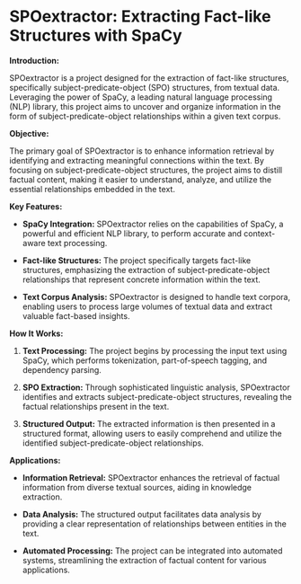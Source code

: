 # SPOextractor: Extracting Fact-like Structures with SpaCy

**Introduction:**

SPOextractor is a project designed for the extraction of fact-like structures, specifically subject-predicate-object (SPO) structures, from textual data. Leveraging the power of SpaCy, a leading natural language processing (NLP) library, this project aims to uncover and organize information in the form of subject-predicate-object relationships within a given text corpus.

**Objective:**

The primary goal of SPOextractor is to enhance information retrieval by identifying and extracting meaningful connections within the text. By focusing on subject-predicate-object structures, the project aims to distill factual content, making it easier to understand, analyze, and utilize the essential relationships embedded in the text.

**Key Features:**

- **SpaCy Integration:** SPOextractor relies on the capabilities of SpaCy, a powerful and efficient NLP library, to perform accurate and context-aware text processing.

- **Fact-like Structures:** The project specifically targets fact-like structures, emphasizing the extraction of subject-predicate-object relationships that represent concrete information within the text.

- **Text Corpus Analysis:** SPOextractor is designed to handle text corpora, enabling users to process large volumes of textual data and extract valuable fact-based insights.

**How It Works:**

1. **Text Processing:** The project begins by processing the input text using SpaCy, which performs tokenization, part-of-speech tagging, and dependency parsing.

2. **SPO Extraction:** Through sophisticated linguistic analysis, SPOextractor identifies and extracts subject-predicate-object structures, revealing the factual relationships present in the text.

3. **Structured Output:** The extracted information is then presented in a structured format, allowing users to easily comprehend and utilize the identified subject-predicate-object relationships.

**Applications:**

- **Information Retrieval:** SPOextractor enhances the retrieval of factual information from diverse textual sources, aiding in knowledge extraction.

- **Data Analysis:** The structured output facilitates data analysis by providing a clear representation of relationships between entities in the text.

- **Automated Processing:** The project can be integrated into automated systems, streamlining the extraction of factual content for various applications.
